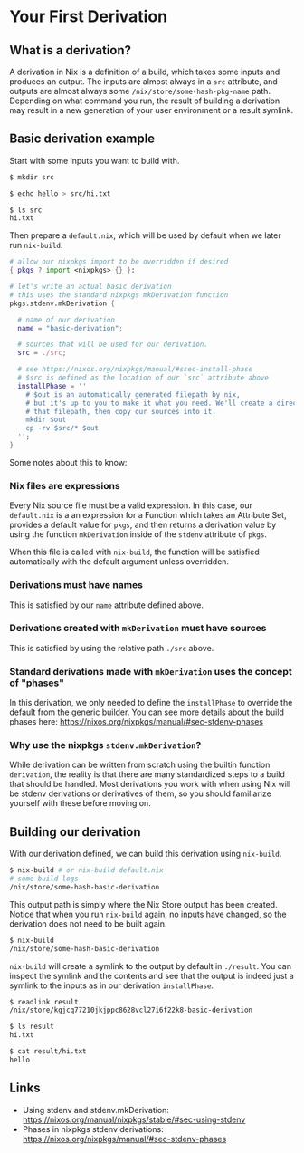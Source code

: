 # Your First Derivation

## What is a derivation?

A derivation in Nix is a definition of a build, which takes some inputs and produces an output. The inputs are almost always in a `src` attribute, and outputs are almost always some `/nix/store/some-hash-pkg-name` path. Depending on what command you run, the result of building a derivation may result in a new generation of your user environment or a result symlink.

## Basic derivation example

Start with some inputs you want to build with.

```bash
$ mkdir src

$ echo hello > src/hi.txt

$ ls src
hi.txt
```

Then prepare a `default.nix`, which will be used by default when we later run `nix-build`.

```nix
# allow our nixpkgs import to be overridden if desired
{ pkgs ? import <nixpkgs> {} }:

# let's write an actual basic derivation
# this uses the standard nixpkgs mkDerivation function
pkgs.stdenv.mkDerivation {

  # name of our derivation
  name = "basic-derivation";

  # sources that will be used for our derivation.
  src = ./src;

  # see https://nixos.org/nixpkgs/manual/#ssec-install-phase
  # $src is defined as the location of our `src` attribute above
  installPhase = ''
    # $out is an automatically generated filepath by nix,
    # but it's up to you to make it what you need. We'll create a directory at
    # that filepath, then copy our sources into it.
    mkdir $out
    cp -rv $src/* $out
  '';
}
```

Some notes about this to know:

### Nix files are expressions

Every Nix source file must be a valid expression. In this case, our `default.nix` is a an expression for a Function which takes an Attribute Set, provides a default value for `pkgs`, and then returns a derivation value by using the function `mkDerivation` inside of the `stdenv` attribute of `pkgs`.

When this file is called with `nix-build`, the function will be satisfied automatically with the default argument unless overridden.

### Derivations must have names

This is satisfied by our `name` attribute defined above.

### Derivations created with `mkDerivation` must have sources

This is satisfied by using the relative path `./src` above.

### Standard derivations made with `mkDerivation` uses the concept of "phases"

In this derivation, we only needed to define the `installPhase` to override the default from the generic builder. You can see more details about the build phases here: <https://nixos.org/nixpkgs/manual/#sec-stdenv-phases>

### Why use the nixpkgs `stdenv.mkDerivation`?

While derivation can be written from scratch using the builtin function `derivation`, the reality is that there are many standardized steps to a build that should be handled. Most derivations you work with when using Nix will be stdenv derivations or derivatives of them, so you should familiarize yourself with these before moving on.

## Building our derivation

With our derivation defined, we can build this derivation using `nix-build`.

```bash
$ nix-build # or nix-build default.nix
# some build logs
/nix/store/some-hash-basic-derivation
```

This output path is simply where the Nix Store output has been created. Notice that when you run `nix-build` again, no inputs have changed, so the derivation does not need to be built again.

```bash
$ nix-build
/nix/store/some-hash-basic-derivation
```

`nix-build` will create a symlink to the output by default in `./result`. You can inspect the symlink and the contents and see that the output is indeed just a symlink to the inputs as in our derivation `installPhase`.

```bash
$ readlink result
/nix/store/kgjcq77210jkjppc8628vcl27i6f22k8-basic-derivation

$ ls result
hi.txt

$ cat result/hi.txt
hello
```

## Links

* Using stdenv and stdenv.mkDerivation: <https://nixos.org/manual/nixpkgs/stable/#sec-using-stdenv>
* Phases in nixpkgs stdenv derivations: <https://nixos.org/nixpkgs/manual/#sec-stdenv-phases>
